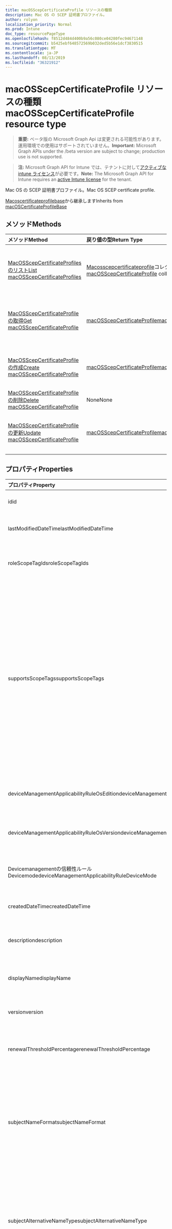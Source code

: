 ```yaml
---
title: macOSScepCertificateProfile リソースの種類
description: Mac OS の SCEP 証明書プロファイル。
author: rolyon
localization_priority: Normal
ms.prod: Intune
doc_type: resourcePageType
ms.openlocfilehash: f8512d484d400b9a56c080ce04280fec94671148
ms.sourcegitcommit: b5425ebf648572569b032ded5b56e1dcf3830515
ms.translationtype: MT
ms.contentlocale: ja-JP
ms.lasthandoff: 08/13/2019
ms.locfileid: "36321912"
---
```

# <a name="macosscepcertificateprofile-resource-type"></a><span data-ttu-id="57c22-103">macOSScepCertificateProfile リソースの種類</span><span class="sxs-lookup"><span data-stu-id="57c22-103">macOSScepCertificateProfile resource type</span></span>

> <span data-ttu-id="57c22-104">**重要:** ベータ版の Microsoft Graph Api は変更される可能性があります。運用環境での使用はサポートされていません。</span><span class="sxs-lookup"><span data-stu-id="57c22-104">**Important:** Microsoft Graph APIs under the /beta version are subject to change; production use is not supported.</span></span>

> <span data-ttu-id="57c22-105">**注:** Microsoft Graph API for Intune では、テナントに対して[アクティブな intune ライセンス](https://go.microsoft.com/fwlink/?linkid=839381)が必要です。</span><span class="sxs-lookup"><span data-stu-id="57c22-105">**Note:** The Microsoft Graph API for Intune requires an [active Intune license](https://go.microsoft.com/fwlink/?linkid=839381) for the tenant.</span></span>

<span data-ttu-id="57c22-106">Mac OS の SCEP 証明書プロファイル。</span><span class="sxs-lookup"><span data-stu-id="57c22-106">Mac OS SCEP certificate profile.</span></span>


<span data-ttu-id="57c22-107">[Macoscertificateprofilebase](../resources/intune-deviceconfig-macoscertificateprofilebase.md)から継承します</span><span class="sxs-lookup"><span data-stu-id="57c22-107">Inherits from [macOSCertificateProfileBase](../resources/intune-deviceconfig-macoscertificateprofilebase.md)</span></span>

## <a name="methods"></a><span data-ttu-id="57c22-108">メソッド</span><span class="sxs-lookup"><span data-stu-id="57c22-108">Methods</span></span>
|<span data-ttu-id="57c22-109">メソッド</span><span class="sxs-lookup"><span data-stu-id="57c22-109">Method</span></span>|<span data-ttu-id="57c22-110">戻り値の型</span><span class="sxs-lookup"><span data-stu-id="57c22-110">Return Type</span></span>|<span data-ttu-id="57c22-111">説明</span><span class="sxs-lookup"><span data-stu-id="57c22-111">Description</span></span>|
|:---|:---|:---|
|[<span data-ttu-id="57c22-112">MacOSScepCertificateProfiles のリスト</span><span class="sxs-lookup"><span data-stu-id="57c22-112">List macOSScepCertificateProfiles</span></span>](../api/intune-deviceconfig-macosscepcertificateprofile-list.md)|<span data-ttu-id="57c22-113">[Macosscepcertificateprofile](../resources/intune-deviceconfig-macosscepcertificateprofile.md)コレクション</span><span class="sxs-lookup"><span data-stu-id="57c22-113">[macOSScepCertificateProfile](../resources/intune-deviceconfig-macosscepcertificateprofile.md) collection</span></span>|<span data-ttu-id="57c22-114">[Macosscepcertificateprofile](../resources/intune-deviceconfig-macosscepcertificateprofile.md)オブジェクトのプロパティとリレーションシップをリストします。</span><span class="sxs-lookup"><span data-stu-id="57c22-114">List properties and relationships of the [macOSScepCertificateProfile](../resources/intune-deviceconfig-macosscepcertificateprofile.md) objects.</span></span>|
|[<span data-ttu-id="57c22-115">MacOSScepCertificateProfile の取得</span><span class="sxs-lookup"><span data-stu-id="57c22-115">Get macOSScepCertificateProfile</span></span>](../api/intune-deviceconfig-macosscepcertificateprofile-get.md)|[<span data-ttu-id="57c22-116">macOSScepCertificateProfile</span><span class="sxs-lookup"><span data-stu-id="57c22-116">macOSScepCertificateProfile</span></span>](../resources/intune-deviceconfig-macosscepcertificateprofile.md)|<span data-ttu-id="57c22-117">[Macosscepcertificateprofile](../resources/intune-deviceconfig-macosscepcertificateprofile.md)オブジェクトのプロパティとリレーションシップを読み取ります。</span><span class="sxs-lookup"><span data-stu-id="57c22-117">Read properties and relationships of the [macOSScepCertificateProfile](../resources/intune-deviceconfig-macosscepcertificateprofile.md) object.</span></span>|
|[<span data-ttu-id="57c22-118">MacOSScepCertificateProfile の作成</span><span class="sxs-lookup"><span data-stu-id="57c22-118">Create macOSScepCertificateProfile</span></span>](../api/intune-deviceconfig-macosscepcertificateprofile-create.md)|[<span data-ttu-id="57c22-119">macOSScepCertificateProfile</span><span class="sxs-lookup"><span data-stu-id="57c22-119">macOSScepCertificateProfile</span></span>](../resources/intune-deviceconfig-macosscepcertificateprofile.md)|<span data-ttu-id="57c22-120">新しい[Macosscepcertificateprofile](../resources/intune-deviceconfig-macosscepcertificateprofile.md)オブジェクトを作成します。</span><span class="sxs-lookup"><span data-stu-id="57c22-120">Create a new [macOSScepCertificateProfile](../resources/intune-deviceconfig-macosscepcertificateprofile.md) object.</span></span>|
|[<span data-ttu-id="57c22-121">MacOSScepCertificateProfile の削除</span><span class="sxs-lookup"><span data-stu-id="57c22-121">Delete macOSScepCertificateProfile</span></span>](../api/intune-deviceconfig-macosscepcertificateprofile-delete.md)|<span data-ttu-id="57c22-122">None</span><span class="sxs-lookup"><span data-stu-id="57c22-122">None</span></span>|<span data-ttu-id="57c22-123">[Macosscepcertificateprofile](../resources/intune-deviceconfig-macosscepcertificateprofile.md)を削除します。</span><span class="sxs-lookup"><span data-stu-id="57c22-123">Deletes a [macOSScepCertificateProfile](../resources/intune-deviceconfig-macosscepcertificateprofile.md).</span></span>|
|[<span data-ttu-id="57c22-124">MacOSScepCertificateProfile の更新</span><span class="sxs-lookup"><span data-stu-id="57c22-124">Update macOSScepCertificateProfile</span></span>](../api/intune-deviceconfig-macosscepcertificateprofile-update.md)|[<span data-ttu-id="57c22-125">macOSScepCertificateProfile</span><span class="sxs-lookup"><span data-stu-id="57c22-125">macOSScepCertificateProfile</span></span>](../resources/intune-deviceconfig-macosscepcertificateprofile.md)|<span data-ttu-id="57c22-126">[Macosscepcertificateprofile](../resources/intune-deviceconfig-macosscepcertificateprofile.md)オブジェクトのプロパティを更新します。</span><span class="sxs-lookup"><span data-stu-id="57c22-126">Update the properties of a [macOSScepCertificateProfile](../resources/intune-deviceconfig-macosscepcertificateprofile.md) object.</span></span>|

## <a name="properties"></a><span data-ttu-id="57c22-127">プロパティ</span><span class="sxs-lookup"><span data-stu-id="57c22-127">Properties</span></span>
|<span data-ttu-id="57c22-128">プロパティ</span><span class="sxs-lookup"><span data-stu-id="57c22-128">Property</span></span>|<span data-ttu-id="57c22-129">型</span><span class="sxs-lookup"><span data-stu-id="57c22-129">Type</span></span>|<span data-ttu-id="57c22-130">説明</span><span class="sxs-lookup"><span data-stu-id="57c22-130">Description</span></span>|
|:---|:---|:---|
|<span data-ttu-id="57c22-131">id</span><span class="sxs-lookup"><span data-stu-id="57c22-131">id</span></span>|<span data-ttu-id="57c22-132">文字列</span><span class="sxs-lookup"><span data-stu-id="57c22-132">String</span></span>|<span data-ttu-id="57c22-133">エンティティのキー。</span><span class="sxs-lookup"><span data-stu-id="57c22-133">Key of the entity.</span></span> <span data-ttu-id="57c22-134">[deviceConfiguration](../resources/intune-deviceconfig-deviceconfiguration.md) から継承します</span><span class="sxs-lookup"><span data-stu-id="57c22-134">Inherited from [deviceConfiguration](../resources/intune-deviceconfig-deviceconfiguration.md)</span></span>|
|<span data-ttu-id="57c22-135">lastModifiedDateTime</span><span class="sxs-lookup"><span data-stu-id="57c22-135">lastModifiedDateTime</span></span>|<span data-ttu-id="57c22-136">DateTimeOffset</span><span class="sxs-lookup"><span data-stu-id="57c22-136">DateTimeOffset</span></span>|<span data-ttu-id="57c22-137">オブジェクトの最終更新の DateTime。</span><span class="sxs-lookup"><span data-stu-id="57c22-137">DateTime the object was last modified.</span></span> <span data-ttu-id="57c22-138">[deviceConfiguration](../resources/intune-deviceconfig-deviceconfiguration.md) から継承します</span><span class="sxs-lookup"><span data-stu-id="57c22-138">Inherited from [deviceConfiguration](../resources/intune-deviceconfig-deviceconfiguration.md)</span></span>|
|<span data-ttu-id="57c22-139">roleScopeTagIds</span><span class="sxs-lookup"><span data-stu-id="57c22-139">roleScopeTagIds</span></span>|<span data-ttu-id="57c22-140">文字列コレクション</span><span class="sxs-lookup"><span data-stu-id="57c22-140">String collection</span></span>|<span data-ttu-id="57c22-141">このエンティティインスタンスの範囲タグのリスト。</span><span class="sxs-lookup"><span data-stu-id="57c22-141">List of Scope Tags for this Entity instance.</span></span> <span data-ttu-id="57c22-142">[deviceConfiguration](../resources/intune-deviceconfig-deviceconfiguration.md) から継承します</span><span class="sxs-lookup"><span data-stu-id="57c22-142">Inherited from [deviceConfiguration](../resources/intune-deviceconfig-deviceconfiguration.md)</span></span>|
|<span data-ttu-id="57c22-143">supportsScopeTags</span><span class="sxs-lookup"><span data-stu-id="57c22-143">supportsScopeTags</span></span>|<span data-ttu-id="57c22-144">Boolean</span><span class="sxs-lookup"><span data-stu-id="57c22-144">Boolean</span></span>|<span data-ttu-id="57c22-145">基になるデバイス構成がスコープタグの割り当てをサポートしているかどうかを示します。</span><span class="sxs-lookup"><span data-stu-id="57c22-145">Indicates whether or not the underlying Device Configuration supports the assignment of scope tags.</span></span> <span data-ttu-id="57c22-146">この値が false である場合、ScopeTags プロパティへの割り当ては許可されません。エンティティは、スコープを持つユーザーには表示されません。</span><span class="sxs-lookup"><span data-stu-id="57c22-146">Assigning to the ScopeTags property is not allowed when this value is false and entities will not be visible to scoped users.</span></span> <span data-ttu-id="57c22-147">これは Silverlight で作成された従来のポリシーに対して実行され、Azure ポータルでポリシーを削除して再作成することによって解決できます。</span><span class="sxs-lookup"><span data-stu-id="57c22-147">This occurs for Legacy policies created in Silverlight and can be resolved by deleting and recreating the policy in the Azure Portal.</span></span> <span data-ttu-id="57c22-148">このプロパティに値を設定するには、 SetExtrusionDirection メソッドを適用します。</span><span class="sxs-lookup"><span data-stu-id="57c22-148">This property is read-only.</span></span> <span data-ttu-id="57c22-149">[deviceConfiguration](../resources/intune-deviceconfig-deviceconfiguration.md) から継承します</span><span class="sxs-lookup"><span data-stu-id="57c22-149">Inherited from [deviceConfiguration](../resources/intune-deviceconfig-deviceconfiguration.md)</span></span>|
|<span data-ttu-id="57c22-150">deviceManagementApplicabilityRuleOsEdition</span><span class="sxs-lookup"><span data-stu-id="57c22-150">deviceManagementApplicabilityRuleOsEdition</span></span>|[<span data-ttu-id="57c22-151">deviceManagementApplicabilityRuleOsEdition</span><span class="sxs-lookup"><span data-stu-id="57c22-151">deviceManagementApplicabilityRuleOsEdition</span></span>](../resources/intune-deviceconfig-devicemanagementapplicabilityruleosedition.md)|<span data-ttu-id="57c22-152">このポリシーの OS エディションの適用。</span><span class="sxs-lookup"><span data-stu-id="57c22-152">The OS edition applicability for this Policy.</span></span> <span data-ttu-id="57c22-153">[deviceConfiguration](../resources/intune-deviceconfig-deviceconfiguration.md) から継承します</span><span class="sxs-lookup"><span data-stu-id="57c22-153">Inherited from [deviceConfiguration](../resources/intune-deviceconfig-deviceconfiguration.md)</span></span>|
|<span data-ttu-id="57c22-154">deviceManagementApplicabilityRuleOsVersion</span><span class="sxs-lookup"><span data-stu-id="57c22-154">deviceManagementApplicabilityRuleOsVersion</span></span>|[<span data-ttu-id="57c22-155">deviceManagementApplicabilityRuleOsVersion</span><span class="sxs-lookup"><span data-stu-id="57c22-155">deviceManagementApplicabilityRuleOsVersion</span></span>](../resources/intune-deviceconfig-devicemanagementapplicabilityruleosversion.md)|<span data-ttu-id="57c22-156">このポリシーの OS バージョン適用ルール。</span><span class="sxs-lookup"><span data-stu-id="57c22-156">The OS version applicability rule for this Policy.</span></span> <span data-ttu-id="57c22-157">[deviceConfiguration](../resources/intune-deviceconfig-deviceconfiguration.md) から継承します</span><span class="sxs-lookup"><span data-stu-id="57c22-157">Inherited from [deviceConfiguration](../resources/intune-deviceconfig-deviceconfiguration.md)</span></span>|
|<span data-ttu-id="57c22-158">Devicemanagementの信頼性ルール Devicemode</span><span class="sxs-lookup"><span data-stu-id="57c22-158">deviceManagementApplicabilityRuleDeviceMode</span></span>|[<span data-ttu-id="57c22-159">Devicemanagementの信頼性ルール Devicemode</span><span class="sxs-lookup"><span data-stu-id="57c22-159">deviceManagementApplicabilityRuleDeviceMode</span></span>](../resources/intune-deviceconfig-devicemanagementapplicabilityruledevicemode.md)|<span data-ttu-id="57c22-160">このポリシーのデバイスモード適用ルール。</span><span class="sxs-lookup"><span data-stu-id="57c22-160">The device mode applicability rule for this Policy.</span></span> <span data-ttu-id="57c22-161">[deviceConfiguration](../resources/intune-deviceconfig-deviceconfiguration.md) から継承します</span><span class="sxs-lookup"><span data-stu-id="57c22-161">Inherited from [deviceConfiguration](../resources/intune-deviceconfig-deviceconfiguration.md)</span></span>|
|<span data-ttu-id="57c22-162">createdDateTime</span><span class="sxs-lookup"><span data-stu-id="57c22-162">createdDateTime</span></span>|<span data-ttu-id="57c22-163">DateTimeOffset</span><span class="sxs-lookup"><span data-stu-id="57c22-163">DateTimeOffset</span></span>|<span data-ttu-id="57c22-164">オブジェクトが作成された DateTime。</span><span class="sxs-lookup"><span data-stu-id="57c22-164">DateTime the object was created.</span></span> <span data-ttu-id="57c22-165">[deviceConfiguration](../resources/intune-deviceconfig-deviceconfiguration.md) から継承します</span><span class="sxs-lookup"><span data-stu-id="57c22-165">Inherited from [deviceConfiguration](../resources/intune-deviceconfig-deviceconfiguration.md)</span></span>|
|<span data-ttu-id="57c22-166">description</span><span class="sxs-lookup"><span data-stu-id="57c22-166">description</span></span>|<span data-ttu-id="57c22-167">String</span><span class="sxs-lookup"><span data-stu-id="57c22-167">String</span></span>|<span data-ttu-id="57c22-168">管理者が指定した、デバイス構成についての説明。</span><span class="sxs-lookup"><span data-stu-id="57c22-168">Admin provided description of the Device Configuration.</span></span> <span data-ttu-id="57c22-169">[deviceConfiguration](../resources/intune-deviceconfig-deviceconfiguration.md) から継承します</span><span class="sxs-lookup"><span data-stu-id="57c22-169">Inherited from [deviceConfiguration](../resources/intune-deviceconfig-deviceconfiguration.md)</span></span>|
|<span data-ttu-id="57c22-170">displayName</span><span class="sxs-lookup"><span data-stu-id="57c22-170">displayName</span></span>|<span data-ttu-id="57c22-171">String</span><span class="sxs-lookup"><span data-stu-id="57c22-171">String</span></span>|<span data-ttu-id="57c22-172">管理者が指定した、デバイス構成の名前。</span><span class="sxs-lookup"><span data-stu-id="57c22-172">Admin provided name of the device configuration.</span></span> <span data-ttu-id="57c22-173">[deviceConfiguration](../resources/intune-deviceconfig-deviceconfiguration.md) から継承します</span><span class="sxs-lookup"><span data-stu-id="57c22-173">Inherited from [deviceConfiguration](../resources/intune-deviceconfig-deviceconfiguration.md)</span></span>|
|<span data-ttu-id="57c22-174">version</span><span class="sxs-lookup"><span data-stu-id="57c22-174">version</span></span>|<span data-ttu-id="57c22-175">Int32</span><span class="sxs-lookup"><span data-stu-id="57c22-175">Int32</span></span>|<span data-ttu-id="57c22-176">デバイス構成のバージョン。</span><span class="sxs-lookup"><span data-stu-id="57c22-176">Version of the device configuration.</span></span> <span data-ttu-id="57c22-177">[deviceConfiguration](../resources/intune-deviceconfig-deviceconfiguration.md) から継承します</span><span class="sxs-lookup"><span data-stu-id="57c22-177">Inherited from [deviceConfiguration](../resources/intune-deviceconfig-deviceconfiguration.md)</span></span>|
|<span data-ttu-id="57c22-178">renewalThresholdPercentage</span><span class="sxs-lookup"><span data-stu-id="57c22-178">renewalThresholdPercentage</span></span>|<span data-ttu-id="57c22-179">Int32</span><span class="sxs-lookup"><span data-stu-id="57c22-179">Int32</span></span>|<span data-ttu-id="57c22-180">証明書の更新しきい値の割合。</span><span class="sxs-lookup"><span data-stu-id="57c22-180">Certificate renewal threshold percentage.</span></span> <span data-ttu-id="57c22-181">[Macoscertificateprofilebase](../resources/intune-deviceconfig-macoscertificateprofilebase.md)から継承します</span><span class="sxs-lookup"><span data-stu-id="57c22-181">Inherited from [macOSCertificateProfileBase](../resources/intune-deviceconfig-macoscertificateprofilebase.md)</span></span>|
|<span data-ttu-id="57c22-182">subjectNameFormat</span><span class="sxs-lookup"><span data-stu-id="57c22-182">subjectNameFormat</span></span>|[<span data-ttu-id="57c22-183">appleSubjectNameFormat</span><span class="sxs-lookup"><span data-stu-id="57c22-183">appleSubjectNameFormat</span></span>](../resources/intune-deviceconfig-applesubjectnameformat.md)|<span data-ttu-id="57c22-184">証明書のサブジェクト名の形式。</span><span class="sxs-lookup"><span data-stu-id="57c22-184">Certificate Subject Name Format.</span></span> <span data-ttu-id="57c22-185">[Macoscertificateprofilebase](../resources/intune-deviceconfig-macoscertificateprofilebase.md)から継承します。</span><span class="sxs-lookup"><span data-stu-id="57c22-185">Inherited from [macOSCertificateProfileBase](../resources/intune-deviceconfig-macoscertificateprofilebase.md).</span></span> <span data-ttu-id="57c22-186">使用可能な値: `commonName`、`commonNameAsEmail`、`custom`、`commonNameIncludingEmail`、`commonNameAsIMEI`、`commonNameAsSerialNumber`。</span><span class="sxs-lookup"><span data-stu-id="57c22-186">Possible values are: `commonName`, `commonNameAsEmail`, `custom`, `commonNameIncludingEmail`, `commonNameAsIMEI`, `commonNameAsSerialNumber`.</span></span>|
|<span data-ttu-id="57c22-187">subjectAlternativeNameType</span><span class="sxs-lookup"><span data-stu-id="57c22-187">subjectAlternativeNameType</span></span>|[<span data-ttu-id="57c22-188">subjectAlternativeNameType</span><span class="sxs-lookup"><span data-stu-id="57c22-188">subjectAlternativeNameType</span></span>](../resources/intune-deviceconfig-subjectalternativenametype.md)|<span data-ttu-id="57c22-189">証明書のサブジェクトの別名の種類。</span><span class="sxs-lookup"><span data-stu-id="57c22-189">Certificate Subject Alternative Name Type.</span></span> <span data-ttu-id="57c22-190">[Macoscertificateprofilebase](../resources/intune-deviceconfig-macoscertificateprofilebase.md)から継承します。</span><span class="sxs-lookup"><span data-stu-id="57c22-190">Inherited from [macOSCertificateProfileBase](../resources/intune-deviceconfig-macoscertificateprofilebase.md).</span></span> <span data-ttu-id="57c22-191">可能な値は、`none`、`emailAddress`、`userPrincipalName`、`customAzureADAttribute`、`domainNameService` です。</span><span class="sxs-lookup"><span data-stu-id="57c22-191">Possible values are: `none`, `emailAddress`, `userPrincipalName`, `customAzureADAttribute`, `domainNameService`.</span></span>|
|<span data-ttu-id="57c22-192">certificateValidityPeriodValue</span><span class="sxs-lookup"><span data-stu-id="57c22-192">certificateValidityPeriodValue</span></span>|<span data-ttu-id="57c22-193">Int32</span><span class="sxs-lookup"><span data-stu-id="57c22-193">Int32</span></span>|<span data-ttu-id="57c22-194">証明書の有効期間の値。</span><span class="sxs-lookup"><span data-stu-id="57c22-194">Value for the Certificate Validity Period.</span></span> <span data-ttu-id="57c22-195">[Macoscertificateprofilebase](../resources/intune-deviceconfig-macoscertificateprofilebase.md)から継承します</span><span class="sxs-lookup"><span data-stu-id="57c22-195">Inherited from [macOSCertificateProfileBase](../resources/intune-deviceconfig-macoscertificateprofilebase.md)</span></span>|
|<span data-ttu-id="57c22-196">certificateValidityPeriodScale</span><span class="sxs-lookup"><span data-stu-id="57c22-196">certificateValidityPeriodScale</span></span>|[<span data-ttu-id="57c22-197">certificateValidityPeriodScale</span><span class="sxs-lookup"><span data-stu-id="57c22-197">certificateValidityPeriodScale</span></span>](../resources/intune-deviceconfig-certificatevalidityperiodscale.md)|<span data-ttu-id="57c22-198">証明書の有効期間のスケール。</span><span class="sxs-lookup"><span data-stu-id="57c22-198">Scale for the Certificate Validity Period.</span></span> <span data-ttu-id="57c22-199">[Macoscertificateprofilebase](../resources/intune-deviceconfig-macoscertificateprofilebase.md)から継承します。</span><span class="sxs-lookup"><span data-stu-id="57c22-199">Inherited from [macOSCertificateProfileBase](../resources/intune-deviceconfig-macoscertificateprofilebase.md).</span></span> <span data-ttu-id="57c22-200">可能な値は、`days`、`months`、`years` です。</span><span class="sxs-lookup"><span data-stu-id="57c22-200">Possible values are: `days`, `months`, `years`.</span></span>|
|<span data-ttu-id="57c22-201">scepServerUrls</span><span class="sxs-lookup"><span data-stu-id="57c22-201">scepServerUrls</span></span>|<span data-ttu-id="57c22-202">文字列コレクション</span><span class="sxs-lookup"><span data-stu-id="57c22-202">String collection</span></span>|<span data-ttu-id="57c22-203">SCEP サーバーの Url。</span><span class="sxs-lookup"><span data-stu-id="57c22-203">SCEP Server Url(s).</span></span>|
|<span data-ttu-id="57c22-204">Subjectnameformatstring プロパティ</span><span class="sxs-lookup"><span data-stu-id="57c22-204">subjectNameFormatString</span></span>|<span data-ttu-id="57c22-205">String</span><span class="sxs-lookup"><span data-stu-id="57c22-205">String</span></span>|<span data-ttu-id="57c22-206">SubjectNameFormat = Custom で使用するカスタム形式。</span><span class="sxs-lookup"><span data-stu-id="57c22-206">Custom format to use with SubjectNameFormat = Custom.</span></span> <span data-ttu-id="57c22-207">例: CN = {{EmailAddress}}, E = {{EmailAddress}}, OU = エンタープライズユーザー, O = Contoso Corporation, L = Redmond, ST = WA, C = US</span><span class="sxs-lookup"><span data-stu-id="57c22-207">Example: CN={{EmailAddress}},E={{EmailAddress}},OU=Enterprise Users,O=Contoso Corporation,L=Redmond,ST=WA,C=US</span></span>|
|<span data-ttu-id="57c22-208">keyUsage</span><span class="sxs-lookup"><span data-stu-id="57c22-208">keyUsage</span></span>|[<span data-ttu-id="57c22-209">keyUsages</span><span class="sxs-lookup"><span data-stu-id="57c22-209">keyUsages</span></span>](../resources/intune-deviceconfig-keyusages.md)|<span data-ttu-id="57c22-210">SCEP キーの使用法。</span><span class="sxs-lookup"><span data-stu-id="57c22-210">SCEP Key Usage.</span></span> <span data-ttu-id="57c22-211">可能な値は、`keyEncipherment`、`digitalSignature` です。</span><span class="sxs-lookup"><span data-stu-id="57c22-211">Possible values are: `keyEncipherment`, `digitalSignature`.</span></span>|
|<span data-ttu-id="57c22-212">keySize</span><span class="sxs-lookup"><span data-stu-id="57c22-212">keySize</span></span>|[<span data-ttu-id="57c22-213">keySize</span><span class="sxs-lookup"><span data-stu-id="57c22-213">keySize</span></span>](../resources/intune-deviceconfig-keysize.md)|<span data-ttu-id="57c22-214">SCEP キーのサイズ。</span><span class="sxs-lookup"><span data-stu-id="57c22-214">SCEP Key Size.</span></span> <span data-ttu-id="57c22-215">可能な値は、`size1024`、`size2048` です。</span><span class="sxs-lookup"><span data-stu-id="57c22-215">Possible values are: `size1024`, `size2048`.</span></span>|
|<span data-ttu-id="57c22-216">hashAlgorithm</span><span class="sxs-lookup"><span data-stu-id="57c22-216">hashAlgorithm</span></span>|[<span data-ttu-id="57c22-217">hashAlgorithms</span><span class="sxs-lookup"><span data-stu-id="57c22-217">hashAlgorithms</span></span>](../resources/intune-deviceconfig-hashalgorithms.md)|<span data-ttu-id="57c22-218">SCEP ハッシュアルゴリズム。</span><span class="sxs-lookup"><span data-stu-id="57c22-218">SCEP Hash Algorithm.</span></span> <span data-ttu-id="57c22-219">可能な値は、`sha1`、`sha2` です。</span><span class="sxs-lookup"><span data-stu-id="57c22-219">Possible values are: `sha1`, `sha2`.</span></span>|
|<span data-ttu-id="57c22-220">extendedKeyUsages</span><span class="sxs-lookup"><span data-stu-id="57c22-220">extendedKeyUsages</span></span>|<span data-ttu-id="57c22-221">[Extendedkeyusage](../resources/intune-deviceconfig-extendedkeyusage.md)コレクション</span><span class="sxs-lookup"><span data-stu-id="57c22-221">[extendedKeyUsage](../resources/intune-deviceconfig-extendedkeyusage.md) collection</span></span>|<span data-ttu-id="57c22-222">拡張キー使用法 (EKU) の設定。</span><span class="sxs-lookup"><span data-stu-id="57c22-222">Extended Key Usage (EKU) settings.</span></span> <span data-ttu-id="57c22-223">このコレクションには、最大で 500 個の要素を含めることができます。</span><span class="sxs-lookup"><span data-stu-id="57c22-223">This collection can contain a maximum of 500 elements.</span></span>|
|<span data-ttu-id="57c22-224">subjectAlternativeNameFormatString</span><span class="sxs-lookup"><span data-stu-id="57c22-224">subjectAlternativeNameFormatString</span></span>|<span data-ttu-id="57c22-225">String</span><span class="sxs-lookup"><span data-stu-id="57c22-225">String</span></span>|<span data-ttu-id="57c22-226">AAD 属性を定義するカスタム文字列。</span><span class="sxs-lookup"><span data-stu-id="57c22-226">Custom String that defines the AAD Attribute.</span></span>|
|<span data-ttu-id="57c22-227">certificateStore</span><span class="sxs-lookup"><span data-stu-id="57c22-227">certificateStore</span></span>|[<span data-ttu-id="57c22-228">certificateStore</span><span class="sxs-lookup"><span data-stu-id="57c22-228">certificateStore</span></span>](../resources/intune-deviceconfig-certificatestore.md)|<span data-ttu-id="57c22-229">ターゲットストアの証明書。</span><span class="sxs-lookup"><span data-stu-id="57c22-229">Target store certificate.</span></span> <span data-ttu-id="57c22-230">可能な値は、`user`、`machine` です。</span><span class="sxs-lookup"><span data-stu-id="57c22-230">Possible values are: `user`, `machine`.</span></span>|
|<span data-ttu-id="57c22-231">customSubjectAlternativeNames</span><span class="sxs-lookup"><span data-stu-id="57c22-231">customSubjectAlternativeNames</span></span>|<span data-ttu-id="57c22-232">[Customsubject代替 (ベンダー](../resources/intune-deviceconfig-customsubjectalternativename.md) ) コレクション</span><span class="sxs-lookup"><span data-stu-id="57c22-232">[customSubjectAlternativeName](../resources/intune-deviceconfig-customsubjectalternativename.md) collection</span></span>|<span data-ttu-id="57c22-233">カスタムサブジェクトの別名設定。</span><span class="sxs-lookup"><span data-stu-id="57c22-233">Custom Subject Alternative Name Settings.</span></span> <span data-ttu-id="57c22-234">このコレクションには、最大で 500 個の要素を含めることができます。</span><span class="sxs-lookup"><span data-stu-id="57c22-234">This collection can contain a maximum of 500 elements.</span></span>|

## <a name="relationships"></a><span data-ttu-id="57c22-235">リレーションシップ</span><span class="sxs-lookup"><span data-stu-id="57c22-235">Relationships</span></span>
|<span data-ttu-id="57c22-236">リレーションシップ</span><span class="sxs-lookup"><span data-stu-id="57c22-236">Relationship</span></span>|<span data-ttu-id="57c22-237">型</span><span class="sxs-lookup"><span data-stu-id="57c22-237">Type</span></span>|<span data-ttu-id="57c22-238">説明</span><span class="sxs-lookup"><span data-stu-id="57c22-238">Description</span></span>|
|:---|:---|:---|
|<span data-ttu-id="57c22-239">groupAssignments</span><span class="sxs-lookup"><span data-stu-id="57c22-239">groupAssignments</span></span>|<span data-ttu-id="57c22-240">[deviceConfigurationGroupAssignment](../resources/intune-deviceconfig-deviceconfigurationgroupassignment.md)コレクション</span><span class="sxs-lookup"><span data-stu-id="57c22-240">[deviceConfigurationGroupAssignment](../resources/intune-deviceconfig-deviceconfigurationgroupassignment.md) collection</span></span>|<span data-ttu-id="57c22-241">デバイスの構成プロファイルのグループ割り当てのリストです。</span><span class="sxs-lookup"><span data-stu-id="57c22-241">The list of group assignments for the device configuration profile.</span></span> <span data-ttu-id="57c22-242">[deviceConfiguration](../resources/intune-deviceconfig-deviceconfiguration.md) から継承します</span><span class="sxs-lookup"><span data-stu-id="57c22-242">Inherited from [deviceConfiguration](../resources/intune-deviceconfig-deviceconfiguration.md)</span></span>|
|<span data-ttu-id="57c22-243">assignments</span><span class="sxs-lookup"><span data-stu-id="57c22-243">assignments</span></span>|<span data-ttu-id="57c22-244">[deviceConfigurationAssignment](../resources/intune-deviceconfig-deviceconfigurationassignment.md) コレクション</span><span class="sxs-lookup"><span data-stu-id="57c22-244">[deviceConfigurationAssignment](../resources/intune-deviceconfig-deviceconfigurationassignment.md) collection</span></span>|<span data-ttu-id="57c22-245">デバイスの構成プロファイルの割り当てのリスト。</span><span class="sxs-lookup"><span data-stu-id="57c22-245">The list of assignments for the device configuration profile.</span></span> <span data-ttu-id="57c22-246">[deviceConfiguration](../resources/intune-deviceconfig-deviceconfiguration.md) から継承します</span><span class="sxs-lookup"><span data-stu-id="57c22-246">Inherited from [deviceConfiguration](../resources/intune-deviceconfig-deviceconfiguration.md)</span></span>|
|<span data-ttu-id="57c22-247">deviceStatuses</span><span class="sxs-lookup"><span data-stu-id="57c22-247">deviceStatuses</span></span>|<span data-ttu-id="57c22-248">[deviceConfigurationDeviceStatus](../resources/intune-deviceconfig-deviceconfigurationdevicestatus.md) コレクション</span><span class="sxs-lookup"><span data-stu-id="57c22-248">[deviceConfigurationDeviceStatus](../resources/intune-deviceconfig-deviceconfigurationdevicestatus.md) collection</span></span>|<span data-ttu-id="57c22-249">デバイスごとのデバイス構成のインストール状況。</span><span class="sxs-lookup"><span data-stu-id="57c22-249">Device configuration installation status by device.</span></span> <span data-ttu-id="57c22-250">[deviceConfiguration](../resources/intune-deviceconfig-deviceconfiguration.md) から継承します</span><span class="sxs-lookup"><span data-stu-id="57c22-250">Inherited from [deviceConfiguration](../resources/intune-deviceconfig-deviceconfiguration.md)</span></span>|
|<span data-ttu-id="57c22-251">userStatuses</span><span class="sxs-lookup"><span data-stu-id="57c22-251">userStatuses</span></span>|<span data-ttu-id="57c22-252">[deviceConfigurationUserStatus](../resources/intune-deviceconfig-deviceconfigurationuserstatus.md) コレクション</span><span class="sxs-lookup"><span data-stu-id="57c22-252">[deviceConfigurationUserStatus](../resources/intune-deviceconfig-deviceconfigurationuserstatus.md) collection</span></span>|<span data-ttu-id="57c22-253">ユーザーごとのデバイス構成のインストール状態。</span><span class="sxs-lookup"><span data-stu-id="57c22-253">Device configuration installation status by user.</span></span> <span data-ttu-id="57c22-254">[deviceConfiguration](../resources/intune-deviceconfig-deviceconfiguration.md) から継承します</span><span class="sxs-lookup"><span data-stu-id="57c22-254">Inherited from [deviceConfiguration](../resources/intune-deviceconfig-deviceconfiguration.md)</span></span>|
|<span data-ttu-id="57c22-255">deviceStatusOverview</span><span class="sxs-lookup"><span data-stu-id="57c22-255">deviceStatusOverview</span></span>|[<span data-ttu-id="57c22-256">deviceConfigurationDeviceOverview</span><span class="sxs-lookup"><span data-stu-id="57c22-256">deviceConfigurationDeviceOverview</span></span>](../resources/intune-deviceconfig-deviceconfigurationdeviceoverview.md)|<span data-ttu-id="57c22-257">デバイス構成のデバイス状態の概要 ([deviceConfiguration](../resources/intune-deviceconfig-deviceconfiguration.md) から継承)</span><span class="sxs-lookup"><span data-stu-id="57c22-257">Device Configuration devices status overview Inherited from [deviceConfiguration](../resources/intune-deviceconfig-deviceconfiguration.md)</span></span>|
|<span data-ttu-id="57c22-258">userStatusOverview</span><span class="sxs-lookup"><span data-stu-id="57c22-258">userStatusOverview</span></span>|[<span data-ttu-id="57c22-259">deviceConfigurationUserOverview</span><span class="sxs-lookup"><span data-stu-id="57c22-259">deviceConfigurationUserOverview</span></span>](../resources/intune-deviceconfig-deviceconfigurationuseroverview.md)|<span data-ttu-id="57c22-260">デバイス構成のユーザー状態の概要 ([deviceConfiguration](../resources/intune-deviceconfig-deviceconfiguration.md) から継承)</span><span class="sxs-lookup"><span data-stu-id="57c22-260">Device Configuration users status overview Inherited from [deviceConfiguration](../resources/intune-deviceconfig-deviceconfiguration.md)</span></span>|
|<span data-ttu-id="57c22-261">deviceSettingStateSummaries</span><span class="sxs-lookup"><span data-stu-id="57c22-261">deviceSettingStateSummaries</span></span>|<span data-ttu-id="57c22-262">[settingStateDeviceSummary](../resources/intune-deviceconfig-settingstatedevicesummary.md) コレクション</span><span class="sxs-lookup"><span data-stu-id="57c22-262">[settingStateDeviceSummary](../resources/intune-deviceconfig-settingstatedevicesummary.md) collection</span></span>|<span data-ttu-id="57c22-263">デバイス構成設定状態のデバイスの要約 ([deviceConfiguration](../resources/intune-deviceconfig-deviceconfiguration.md) から継承)</span><span class="sxs-lookup"><span data-stu-id="57c22-263">Device Configuration Setting State Device Summary Inherited from [deviceConfiguration](../resources/intune-deviceconfig-deviceconfiguration.md)</span></span>|
|<span data-ttu-id="57c22-264">rootCertificate</span><span class="sxs-lookup"><span data-stu-id="57c22-264">rootCertificate</span></span>|[<span data-ttu-id="57c22-265">macOSTrustedRootCertificate</span><span class="sxs-lookup"><span data-stu-id="57c22-265">macOSTrustedRootCertificate</span></span>](../resources/intune-deviceconfig-macostrustedrootcertificate.md)|<span data-ttu-id="57c22-266">信頼されたルート証明書。</span><span class="sxs-lookup"><span data-stu-id="57c22-266">Trusted Root Certificate.</span></span>|
|<span data-ttu-id="57c22-267">managedDeviceCertificateStates</span><span class="sxs-lookup"><span data-stu-id="57c22-267">managedDeviceCertificateStates</span></span>|<span data-ttu-id="57c22-268">[managedDeviceCertificateState](../resources/intune-deviceconfig-manageddevicecertificatestate.md)コレクション</span><span class="sxs-lookup"><span data-stu-id="57c22-268">[managedDeviceCertificateState](../resources/intune-deviceconfig-manageddevicecertificatestate.md) collection</span></span>|<span data-ttu-id="57c22-269">デバイスの証明書の状態</span><span class="sxs-lookup"><span data-stu-id="57c22-269">Certificate state for devices</span></span>|

## <a name="json-representation"></a><span data-ttu-id="57c22-270">JSON 表記</span><span class="sxs-lookup"><span data-stu-id="57c22-270">JSON Representation</span></span>
<span data-ttu-id="57c22-271">以下は、リソースの JSON 表記です。</span><span class="sxs-lookup"><span data-stu-id="57c22-271">Here is a JSON representation of the resource.</span></span>
<!-- {
  "blockType": "resource",
  "keyProperty": "id",
  "@odata.type": "microsoft.graph.macOSScepCertificateProfile"
}
-->
``` json
{
  "@odata.type": "#microsoft.graph.macOSScepCertificateProfile",
  "id": "String (identifier)",
  "lastModifiedDateTime": "String (timestamp)",
  "roleScopeTagIds": [
    "String"
  ],
  "supportsScopeTags": true,
  "deviceManagementApplicabilityRuleOsEdition": {
    "@odata.type": "microsoft.graph.deviceManagementApplicabilityRuleOsEdition",
    "osEditionTypes": [
      "String"
    ],
    "name": "String",
    "ruleType": "String"
  },
  "deviceManagementApplicabilityRuleOsVersion": {
    "@odata.type": "microsoft.graph.deviceManagementApplicabilityRuleOsVersion",
    "minOSVersion": "String",
    "maxOSVersion": "String",
    "name": "String",
    "ruleType": "String"
  },
  "deviceManagementApplicabilityRuleDeviceMode": {
    "@odata.type": "microsoft.graph.deviceManagementApplicabilityRuleDeviceMode",
    "deviceMode": "String",
    "name": "String",
    "ruleType": "String"
  },
  "createdDateTime": "String (timestamp)",
  "description": "String",
  "displayName": "String",
  "version": 1024,
  "renewalThresholdPercentage": 1024,
  "subjectNameFormat": "String",
  "subjectAlternativeNameType": "String",
  "certificateValidityPeriodValue": 1024,
  "certificateValidityPeriodScale": "String",
  "scepServerUrls": [
    "String"
  ],
  "subjectNameFormatString": "String",
  "keyUsage": "String",
  "keySize": "String",
  "hashAlgorithm": "String",
  "extendedKeyUsages": [
    {
      "@odata.type": "microsoft.graph.extendedKeyUsage",
      "name": "String",
      "objectIdentifier": "String"
    }
  ],
  "subjectAlternativeNameFormatString": "String",
  "certificateStore": "String",
  "customSubjectAlternativeNames": [
    {
      "@odata.type": "microsoft.graph.customSubjectAlternativeName",
      "sanType": "String",
      "name": "String"
    }
  ]
}
```



